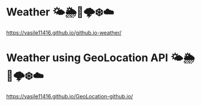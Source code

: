 # Weather 🌤🌦🌈🌩❄️☁️ 
https://vasile11416.github.io/github.io-weather/

# Weather using GeoLocation API 🌤🌦🌈🌩❄️☁️ 
https://vasile11416.github.io/GeoLocation-github.io/
